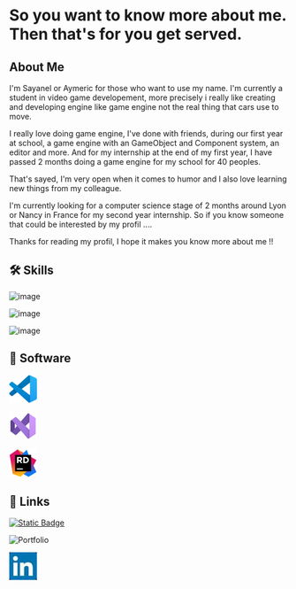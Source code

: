 
# So you want to know more about me. Then that's for you get served.




## About Me
I'm Sayanel or Aymeric for those who want to use my name. I'm currently a student in video game developement, more precisely i really like creating and developing engine like game engine not the real thing that cars use to move.

I really love doing game engine, I've done with friends, during our first year at school, a game engine with an GameObject and Component system, an editor and more. And for my internship at the end of my first year, I have passed 2 months doing a game engine for my school for 40 peoples.

That's sayed, I'm very open when it comes to humor and I also love learning new things from my colleague.

I'm currently looking for a computer science stage of 2 months around Lyon or Nancy in France for my second year internship. So if you know someone that could be interested by my profil ....

Thanks for reading my profil, I hope it makes you know more about me !!

## 🛠 Skills
![image](https://img.shields.io/badge/C-white?style=for-the-badge&logo=C&labelColor=8102AD&color=black)

![image](https://img.shields.io/badge/C%2B%2B-white?style=for-the-badge&logo=C%2B%2B&logoColor=white&logoSize=auto&labelColor=blue&color=black)

![image](https://img.shields.io/badge/python-white?style=for-the-badge&logo=Python&logoColor=white&logoSize=auto&labelColor=blue&color=black)


## 💾 Software

![image](/resources/Visual_Studio_Code_1.35_icon.png)

![image](/resources/Visual_Studio_Icon_2022.png)

![image](/resources/JetBrains_Rider_Icon.png)


## 🔗 Links
[![Static Badge](https://img.shields.io/badge/Portfolio-white?style=for-the-badge&color=black)](https://portfolio-aymeric-matte.my.canva.site/)

<img src="https://img.shields.io/badge/Portfolio-white?style=for-the-badge&color=black)](https://portfolio-aymeric-matte.my.canva.site/" alt="Portfolio" width="150" height="42">

[![Static Badge](/resources/LinkedIn_logo_initials.jpg)](https://www.linkedin.com/in/aymeric-matte/)

